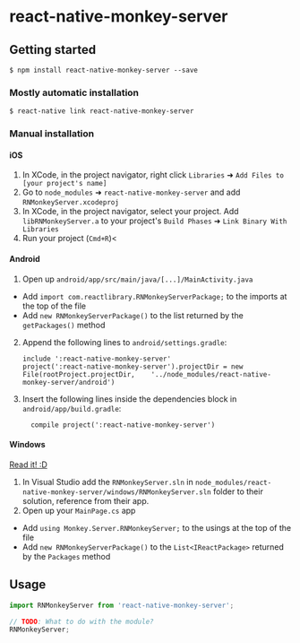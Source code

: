 
# react-native-monkey-server

## Getting started

`$ npm install react-native-monkey-server --save`

### Mostly automatic installation

`$ react-native link react-native-monkey-server`

### Manual installation


#### iOS

1. In XCode, in the project navigator, right click `Libraries` ➜ `Add Files to [your project's name]`
2. Go to `node_modules` ➜ `react-native-monkey-server` and add `RNMonkeyServer.xcodeproj`
3. In XCode, in the project navigator, select your project. Add `libRNMonkeyServer.a` to your project's `Build Phases` ➜ `Link Binary With Libraries`
4. Run your project (`Cmd+R`)<

#### Android

1. Open up `android/app/src/main/java/[...]/MainActivity.java`
  - Add `import com.reactlibrary.RNMonkeyServerPackage;` to the imports at the top of the file
  - Add `new RNMonkeyServerPackage()` to the list returned by the `getPackages()` method
2. Append the following lines to `android/settings.gradle`:
  	```
  	include ':react-native-monkey-server'
  	project(':react-native-monkey-server').projectDir = new File(rootProject.projectDir, 	'../node_modules/react-native-monkey-server/android')
  	```
3. Insert the following lines inside the dependencies block in `android/app/build.gradle`:
  	```
      compile project(':react-native-monkey-server')
  	```

#### Windows
[Read it! :D](https://github.com/ReactWindows/react-native)

1. In Visual Studio add the `RNMonkeyServer.sln` in `node_modules/react-native-monkey-server/windows/RNMonkeyServer.sln` folder to their solution, reference from their app.
2. Open up your `MainPage.cs` app
  - Add `using Monkey.Server.RNMonkeyServer;` to the usings at the top of the file
  - Add `new RNMonkeyServerPackage()` to the `List<IReactPackage>` returned by the `Packages` method


## Usage
```javascript
import RNMonkeyServer from 'react-native-monkey-server';

// TODO: What to do with the module?
RNMonkeyServer;
```
  